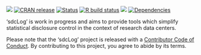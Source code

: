 
<!-- README.md is generated from README.Rmd. Please edit that file -->

[![](https://img.shields.io/badge/lifecycle-experimental-orange.svg)](https://www.tidyverse.org/lifecycle/#experimental)
[![CRAN
release](https://www.r-pkg.org/badges/version/sdcLog)](https://CRAN.R-project.org/package=sdcLog)
[![Status](https://www.repostatus.org/badges/latest/active.svg)](https://www.repostatus.org/#active)
[![R build
status](https://github.com/matthiasgomolka/sdcLog/workflows/R-CMD-check/badge.svg)](https://github.com/matthiasgomolka/sdcLog/actions)
[![](https://codecov.io/gh/matthiasgomolka/sdcLog/branch/main/graph/badge.svg)](https://codecov.io/gh/matthiasgomolka/sdcLog)
[![Dependencies](https://tinyverse.netlify.com/badge/sdcLog)](https://cran.r-project.org/package=sdcLog)

‘sdcLog’ is work in progress and aims to provide tools which simplify
statistical disclosure control in the context of research data centers.

Please note that the ‘sdcLog’ project is released with a [Contributor
Code of
Conduct](https://github.com/matthiasgomolka/sdcLog/blob/main/.github/CODE_OF_CONDUCT.md).
By contributing to this project, you agree to abide by its terms.
